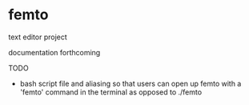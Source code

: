 # femto
text editor project

documentation forthcoming

TODO
- bash script file and aliasing so that users can open up femto 
  with a 'femto' command in the terminal as opposed to ./femto

